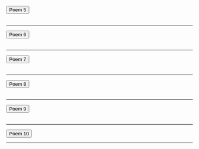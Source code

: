 
 <button onclick="window.location.href = 'https://pranavbahl.me/page5.html';">Poem 5</button><br><br>
  <hr>
 <button onclick="window.location.href = 'https://pranavbahl.me/page6.html';">Poem 6</button><br><br>
  <hr>
 <button onclick="window.location.href = 'https://pranavbahl.me/page7.html';">Poem 7</button><br><br>
  <hr>
 <button onclick="window.location.href = 'https://pranavbahl.me/page8.html';">Poem 8</button><br><br>
  <hr>
 <button onclick="window.location.href = 'https://pranavbahl.me/page9.html';">Poem 9</button><br><br>
  <hr>
 <button onclick="window.location.href = 'https://pranavbahl.me/page10.html';">Poem 10</button><br>
 <hr>
